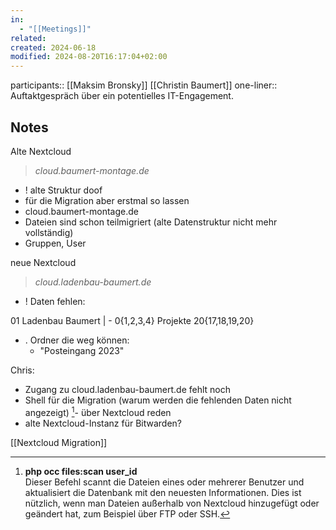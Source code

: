 ```yaml
---
in:
  - "[[Meetings]]"
related: 
created: 2024-06-18
modified: 2024-08-20T16:17:04+02:00
---
```


participants:: [[Maksim Bronsky]] [[Christin Baumert]]
one-liner:: Auftaktgespräch über ein potentielles IT-Engagement.

##  Notes
Alte Nextcloud
> *cloud.baumert-montage.de*
> 
- ! alte Struktur doof
- für die Migration aber erstmal so lassen
- cloud.baumert-montage.de
- Dateien sind schon teilmigriert (alte Datenstruktur nicht mehr vollständig)
- Gruppen, User

neue Nextcloud
> *cloud.ladenbau-baumert.de*
> 

- ! Daten fehlen:

 01 Ladenbau Baumert
| - 0{1,2,3,4} Projekte 20{17,18,19,20}

- . Ordner die weg können:
	- "Posteingang 2023"

Chris:
- Zugang zu cloud.ladenbau-baumert.de fehlt noch
- Shell für die Migration (warum werden die fehlenden Daten nicht angezeigt)
[^1]- über Nextcloud reden
- alte Nextcloud-Instanz für Bitwarden?

[[Nextcloud Migration]]

[^1]: **php occ files:scan user_id**  
Dieser Befehl scannt die Dateien eines oder mehrerer Benutzer und aktualisiert die Datenbank mit den neuesten Informationen. Dies ist nützlich, wenn man Dateien außerhalb von Nextcloud hinzugefügt oder geändert hat, zum Beispiel über FTP oder SSH.
